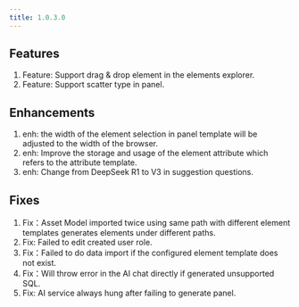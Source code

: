 ```yaml
---
title: 1.0.3.0
---
```


## Features
1. Feature: Support drag & drop element in the elements explorer.
1. Feature: Support scatter type in panel.

## Enhancements
1. enh: the width of the element selection in panel template will be adjusted to the width of the browser.
1. enh: Improve the storage and usage of the element attribute which refers to the attribute template.
1. enh: Change from DeepSeek R1 to V3 in suggestion questions.

## Fixes
1. Fix：Asset Model imported twice using same path with different element templates generates elements under different paths.
1. Fix: Failed to edit created user role.
1. Fix：Failed to do data import if the configured element template does not exist.
1. Fix：Will throw error in the AI chat directly if generated unsupported SQL.
1. Fix: AI service always hung after failing to generate panel.

